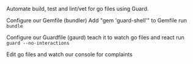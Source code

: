
Automate build, test and lint/vet for go files using Guard.

Configure our Gemfile (bundler)
	Add "gem 'guard-shell'" to Gemfile
	run `bundle`

Configure our Guardfile (gaurd)
	teach it to watch go files and react
	run `guard --no-interactions`

Edit go files and watch our console for complaints
